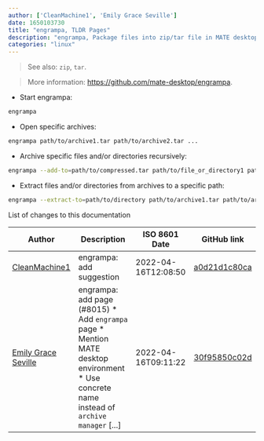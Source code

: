 ```yaml
---
author: ['CleanMachine1', 'Emily Grace Seville']
date: 1650103730
title: "engrampa, TLDR Pages"
description: "engrampa, Package files into zip/tar file in MATE desktop environment."
categories: "linux"
---
```

> See also: `zip`, `tar`.

> More information: <https://github.com/mate-desktop/engrampa>.

- Start engrampa:

```bash
engrampa
```

- Open specific archives:

```bash
engrampa path/to/archive1.tar path/to/archive2.tar ...
```

- Archive specific files and/or directories recursively:

```bash
engrampa --add-to=path/to/compressed.tar path/to/file_or_directory1 path/to/file_or_directory2 ...
```

- Extract files and/or directories from archives to a specific path:

```bash
engrampa --extract-to=path/to/directory path/to/archive1.tar path/to/archive2.tar ...
```
List of changes to this documentation


Author | Description | ISO 8601 Date | GitHub link
------|-----|-----|-----
[CleanMachine1](mailto:78213164+CleanMachine1@users.noreply.github.com) | engrampa: add suggestion | 2022-04-16T12:08:50 | [a0d21d1c80ca](https://github.com/tldr-pages/tldr/commit/a0d21d1c80cad678c0a5e42e60a1a72a8c2311b1)
[Emily Grace Seville](mailto:emilyseville7cf@gmail.com) | engrampa: add page (#8015) * Add `engrampa` page * Mention MATE desktop environment * Use concrete name instead of `archive manager` [...] | 2022-04-16T09:11:22 | [30f95850c02d](https://github.com/tldr-pages/tldr/commit/30f95850c02d4de62a2968eed7ec6982de4690d4)

